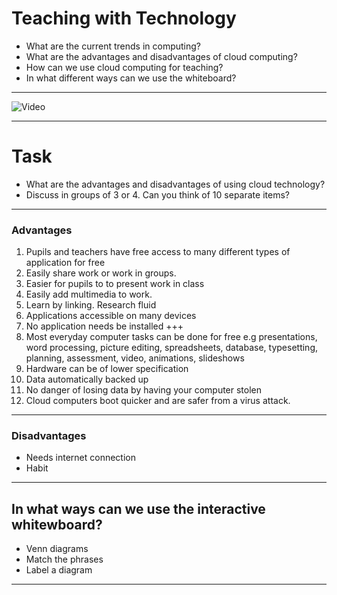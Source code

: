 # Teaching with Technology

- What are the current trends in computing?
- What are the advantages and disadvantages of cloud computing?
- How can we use cloud computing for teaching?
- In what different ways can we use the whiteboard?

---
![Video](https://www.youtube.com/embed/3oz1oy5ME6Q)

---
# Task

- What are the advantages and disadvantages of using cloud technology?
- Discuss in groups of 3 or 4. Can you think of 10 separate items?
---
### Advantages
1. Pupils and teachers have free access to many different types of application for free
1. Easily share work or work in groups.
1. Easier for pupils to to present work in class
1. Easily add multimedia to work.
1. Learn by linking. Research fluid
1. Applications accessible on many devices
1. No application needs be installed
+++
1. Most everyday computer tasks can be done for free e.g presentations, word processing, picture editing, spreadsheets, database, typesetting, planning, assessment, video, animations, slideshows
1. Hardware can be of lower specification
1. Data automatically backed up
1. No danger of losing data by having your computer stolen
1. Cloud computers boot quicker and are safer from a virus attack.
---
### Disadvantages
- Needs internet connection
- Habit
---
## In what ways can we use the interactive whitewboard?
- Venn diagrams
- Match the phrases
- Label a diagram
---
